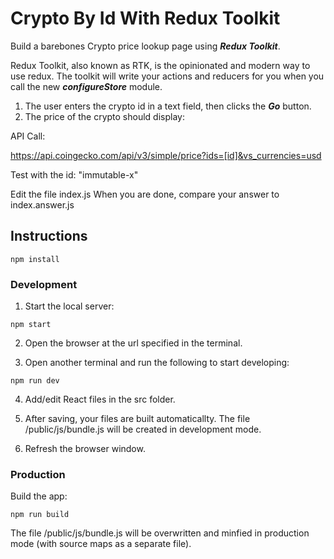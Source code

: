 # Crypto By Id With Redux Toolkit

Build a barebones Crypto price lookup page using **_Redux Toolkit_**.

Redux Toolkit, also known as RTK, is the opinionated and modern way to use redux.
The toolkit will write your actions and reducers for you when you call the new
**_configureStore_** module.

1. The user enters the crypto id in a text field, then clicks the **_Go_** button.
2. The price of the crypto should display:

API Call:

https://api.coingecko.com/api/v3/simple/price?ids=[id]&vs_currencies=usd

Test with the id: "immutable-x"

Edit the file index.js
When you are done, compare your answer to index.answer.js

## Instructions

```
npm install
```

### Development

1. Start the local server:

```
npm start
```

2. Open the browser at the url specified in the terminal.

3. Open another terminal and run the following to start developing:

```
npm run dev
```

4. Add/edit React files in the src folder.

5. After saving, your files are built automaticallty. The file /public/js/bundle.js will be created in development mode.

6. Refresh the browser window.

### Production

Build the app:

```
npm run build
```

The file /public/js/bundle.js will be overwritten and minfied in production mode (with source maps as a separate file).

